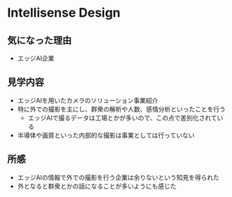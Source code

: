 # Intellisense Design

## 気になった理由

- エッジAI企業

## 見学内容

- エッジAIを用いたカメラのソリューション事業紹介
- 特に外での撮影を主にし、群衆の解析や人数、感情分析といったことを行う
    - エッジAIで撮るデータは工場とかが多いので、この点で差別化されている
- 半導体や画質といった内部的な撮影は事業としては行っていない

## 所感

- エッジAIの情報で外での撮影を行う企業は余りないという知見を得られた
- 外となると群衆とかの話になることが多いようにも感じた
